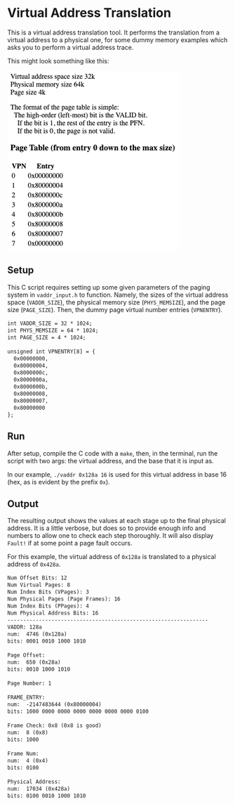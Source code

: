 # Virtual Address Translation

This is a virtual address translation tool. It performs the translation from a virtual address to a physical one, for some dummy memory examples which asks you to perform a virtual address trace.

This might look something like this:

![screenshot](vaddr.png)

## Setup

This C script requires setting up some given parameters of the paging system in `vaddr_input.h` to function. Namely, the sizes of the virtual address space (`VADDR_SIZE`), the physical memory size (`PHYS_MEMSIZE`), and the page size (`PAGE_SIZE`). Then, the dummy page virtual number entries (`VPNENTRY`).

```
int VADDR_SIZE = 32 * 1024;
int PHYS_MEMSIZE = 64 * 1024;
int PAGE_SIZE = 4 * 1024;

unsigned int VPNENTRY[8] = {
  0x00000000,
  0x80000004,
  0x8000000c,
  0x8000000a,
  0x8000000b,
  0x80000008,
  0x80000007,
  0x80000000
};
```

## Run

After setup, compile the C code with a `make`, then, in the terminal, run the script with two args: the virtual address, and the base that it is input as.

In our example, `./vaddr 0x128a 16` is used for this virtual address in base 16 (hex, as is evident by the prefix `0x`).

## Output

The resulting output shows the values at each stage up to the final physical address. It is a little verbose, but does so to provide enough info and numbers to allow one to check each step thoroughly. It will also display `Fault!` if at some point a page fault occurs.

For this example, the virtual address of `0x128a` is translated to a physical address of `0x428a`.

```
Num Offset Bits: 12 
Num Virtual Pages: 8 
Num Index Bits (VPages): 3 
Num Physical Pages (Page Frames): 16 
Num Index Bits (PPages): 4 
Num Physical Address Bits: 16 
----------------------------------------------------------------
VADDR: 128a 
num:  4746 (0x128a)
bits: 0001 0010 1000 1010 

Page Offset: 
num:  650 (0x28a)
bits: 0010 1000 1010 

Page Number: 1

FRAME_ENTRY: 
num:  -2147483644 (0x80000004)
bits: 1000 0000 0000 0000 0000 0000 0000 0100 

Frame Check: 0x8 (0x8 is good)
num:  8 (0x8)
bits: 1000 

Frame Num: 
num:  4 (0x4)
bits: 0100 

Physical Address: 
num:  17034 (0x428a)
bits: 0100 0010 1000 1010 
```